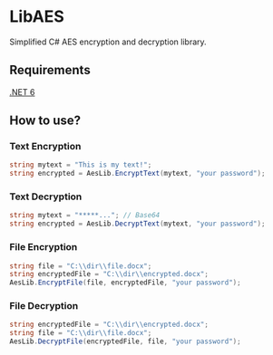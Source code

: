 # LibAES
Simplified C# AES encryption and decryption library.
## Requirements
[.NET 6](https://dotnet.microsoft.com/en-us/download)
## How to use?
### Text Encryption
```csharp
string mytext = "This is my text!";
string encrypted = AesLib.EncryptText(mytext, "your password");
```
### Text Decryption
```csharp
string mytext = "*****..."; // Base64
string encrypted = AesLib.DecryptText(mytext, "your password");
```
### File Encryption
```csharp
string file = "C:\\dir\\file.docx";
string encryptedFile = "C:\\dir\\encrypted.docx";
AesLib.EncryptFile(file, encryptedFile, "your password");
```
### File Decryption
```csharp
string encryptedFile = "C:\\dir\\encrypted.docx";
string file = "C:\\dir\\file.docx";
AesLib.DecryptFile(encryptedFile, file, "your password");
```

